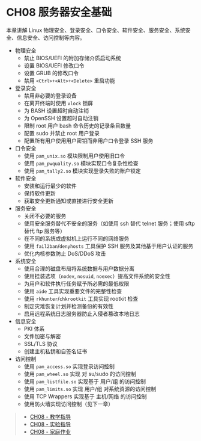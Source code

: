 # CH08 服务器安全基础

本章讲解 Linux 物理安全、登录安全、口令安全、软件安全、服务安全、系统安全、信息安全、访问控制等内容。

* 物理安全
  * 禁止 BIOS/UEFI 的附加存储介质启动系统
  * 设置 BIOS/UEFI 修改口令
  * 设置 GRUB 的修改口令
  * 禁用 `<Ctrl>+<Alt>+<Delete>` 重启功能
* 登录安全
  * 禁用非必要的登录设备
  * 在离开终端时使用 `vlock` 锁屏
  * 为 BASH 设置超时自动注销
  * 为 OpenSSH 设置超时自动注销
  * 限制 root 用户 bash 命令历史的记录条目数量
  * 配置 sudo 并禁止 root 用户登录
  * 配置所有用户使用用户密钥而非用户口令登录 SSH 服务
* 口令安全
  * 使用 `pam_unix.so` 模块限制用户使用旧口令
  * 使用 `pam_pwquality.so` 模块实现口令复杂性检查
  * 使用 `pam_tally2.so` 模块实现登录失败的账户锁定
* 软件安全
  * 安装和运行最少的软件
  * 保持软件更新
  * 获取安全更新通知或直接进行安全更新
* 服务安全
  * 关闭不必要的服务
  * 使用安全服务替代不安全的服务（如使用 ssh 替代 telnet 服务；使用 sftp 替代 ftp 服务等）
  * 在不同的系统或虚拟机上运行不同的网络服务
  * 使用 `fail2ban`/`denyhosts` 工具保护 SSH 服务及其他基于用户认证的服务
  * 优化内核参数防止 DoS/DDoS 攻击
* 系统安全
  * 使用合理的磁盘布局将系统数据与用户数据分离
  * 使用挂装选项（`nodev`, `nosuid`, `noexec`）提高文件系统的安全性
  * 为用户和软件执行任务赋予所必需的最低权限
  * 使用 `aide` 工具实现重要文件的完整性检查
  * 使用 `rkhunter`/`chkrootkit` 工具实现 rootkit 检查
  * 制定灾难恢复计划并检测备份的有效性
  * 启用远程系统日志服务器防止入侵者篡改本地日志
* 信息安全
  * PKI 体系
  * 文件加密与解密
  * SSL/TLS 协议
  * 创建主机私钥和自签名证书
* 访问控制
  * 使用 `pam_access.so` 实现登录访问控制
  * 使用 `pam_wheel.so` 实现 对 su/sudo 的访问控制
  * 使用 `pam_listfile.so` 实现基于 用户/组 的访问控制
  * 使用 `pam_limits.so` 实现 用户/组 对系统资源的访问控制
  * 使用 TCP Wrappers 实现基于 主机/网络 的访问控制
  * 使用防火墙实现访问控制（见下一章）

>* [CH08 - 教学指导](ch08/guidelines.md)
>* [CH08 - 实验指导](ch08/experiment_08-01.md)
>* [CH08 - 家庭作业](ch08/assignments.md)